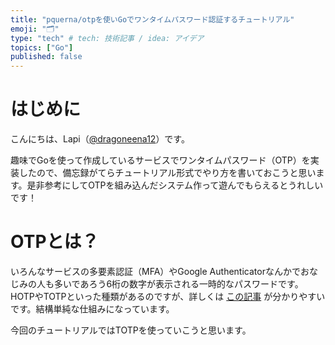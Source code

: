 ```yaml
---
title: "pquerna/otpを使いGoでワンタイムパスワード認証するチュートリアル"
emoji: "🗂"
type: "tech" # tech: 技術記事 / idea: アイデア
topics: ["Go"]
published: false
---
```

# はじめに
こんにちは、Lapi（[@dragoneena12](https://github.com/dragoneena12)）です。

趣味でGoを使って作成しているサービスでワンタイムパスワード（OTP）を実装したので、備忘録がてらチュートリアル形式でやり方を書いておこうと思います。是非参考にしてOTPを組み込んだシステム作って遊んでもらえるとうれしいです！

# OTPとは？
いろんなサービスの多要素認証（MFA）やGoogle Authenticatorなんかでおなじみの人も多いであろう6桁の数字が表示される一時的なパスワードです。HOTPやTOTPといった種類があるのですが、詳しくは [この記事](https://note.com/murakmii/n/n64b6d346172a) が分かりやすいです。結構単純な仕組みになっています。

今回のチュートリアルではTOTPを使っていこうと思います。


